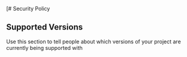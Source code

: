 [# Security Policy

## Supported Versions

Use this section to tell people about which versions of your project are
currently being supported with 